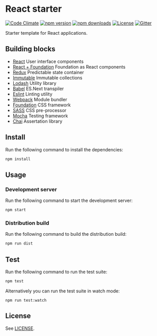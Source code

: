 # React starter

[![Code Climate](https://codeclimate.com/github/nordsoftware/react-starter/badges/gpa.svg)](https://codeclimate.com/github/nordsoftware/react-starter)
[![npm version](https://img.shields.io/npm/v/react-starter.svg)](https://www.npmjs.com/package/react-starter)
[![npm downloads](https://img.shields.io/npm/dt/react-starter.svg)](https://www.npmjs.com/package/react-starter)
[![License](https://img.shields.io/badge/license-MIT-blue.svg)](LICENSE)
[![Gitter](https://img.shields.io/gitter/room/norsoftware/open-source.svg?maxAge=2592000)](https://gitter.im/nordsoftware/open-source)

Starter template for React applications.

## Building blocks

- [React](https://facebook.github.io/react/) User interface components
- [React + Foundation](https://github.com/nordsoftware/react-foundation/) Foundation as React components  
- [Redux](http://redux.js.org/) Predictable state container
- [Immutable](https://facebook.github.io/immutable-js/) Immutable collections
- [Lodash](https://lodash.com/) Utility library
- [Babel](https://babeljs.io/) ES.Next transpiler
- [Eslint](http://eslint.org/) Linting utility
- [Webpack](https://webpack.github.io/) Module bundler
- [Foundation](http://foundation.zurb.com/sites.html) CSS framework
- [SASS](http://sass-lang.com/) CSS pre-processor
- [Mocha](https://mochajs.org/) Testing framework
- [Chai](http://chaijs.com/) Assertation library

## Install

Run the following command to install the dependencies:

```bash
npm install
```

## Usage

### Development server

Run the following command to start the development server:

```bash
npm start
```

### Distribution build

Run the following command to build the distribution build:

```bash
npm run dist
```

## Test

Run the following command to run the test suite:

```bash
npm test
```

Alternatively you can run the test suite in watch mode:

```
npm run test:watch
```

## License

See [LICENSE](LICENSE).
